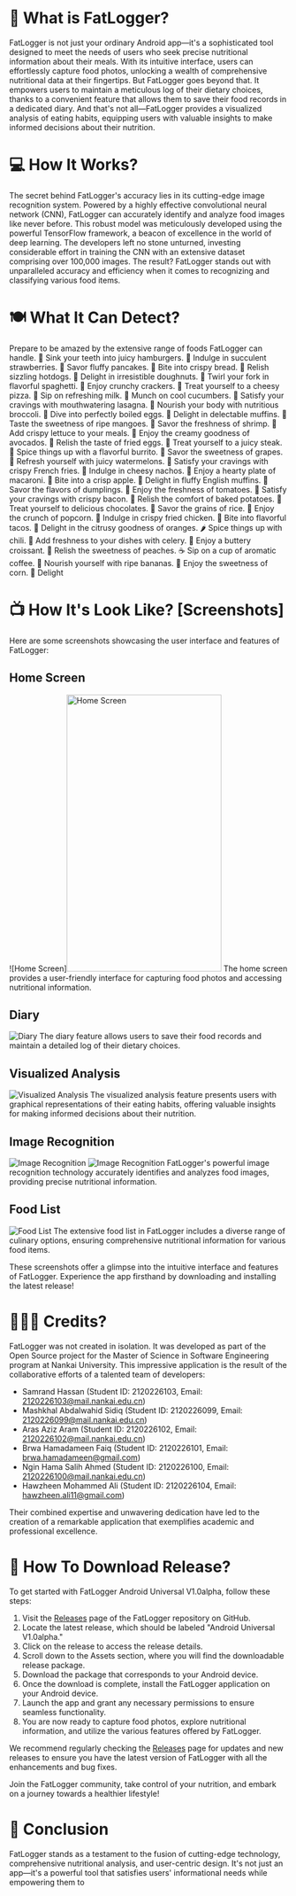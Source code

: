 # 📱 What is FatLogger?

FatLogger is not just your ordinary Android app—it's a sophisticated tool designed to meet the needs of users who seek precise nutritional information about their meals. With its intuitive interface, users can effortlessly capture food photos, unlocking a wealth of comprehensive nutritional data at their fingertips. But FatLogger goes beyond that. It empowers users to maintain a meticulous log of their dietary choices, thanks to a convenient feature that allows them to save their food records in a dedicated diary. And that's not all—FatLogger provides a visualized analysis of eating habits, equipping users with valuable insights to make informed decisions about their nutrition.

# 💻 How It Works?

The secret behind FatLogger's accuracy lies in its cutting-edge image recognition system. Powered by a highly effective convolutional neural network (CNN), FatLogger can accurately identify and analyze food images like never before. This robust model was meticulously developed using the powerful TensorFlow framework, a beacon of excellence in the world of deep learning. The developers left no stone unturned, investing considerable effort in training the CNN with an extensive dataset comprising over 100,000 images. The result? FatLogger stands out with unparalleled accuracy and efficiency when it comes to recognizing and classifying various food items.

# 🍽️ What It Can Detect?

Prepare to be amazed by the extensive range of foods FatLogger can handle. 🍔 Sink your teeth into juicy hamburgers. 🍓 Indulge in succulent strawberries. 🥞 Savor fluffy pancakes. 🍞 Bite into crispy bread. 🌭 Relish sizzling hotdogs. 🍩 Delight in irresistible doughnuts. 🍝 Twirl your fork in flavorful spaghetti. 🍪 Enjoy crunchy crackers. 🍕 Treat yourself to a cheesy pizza. 🥛 Sip on refreshing milk. 🥒 Munch on cool cucumbers. 🍝 Satisfy your cravings with mouthwatering lasagna. 🥦 Nourish your body with nutritious broccoli. 🥚 Dive into perfectly boiled eggs. 🧁 Delight in delectable muffins. 🥭 Taste the sweetness of ripe mangoes. 🦐 Savor the freshness of shrimp. 🥬 Add crispy lettuce to your meals. 🥑 Enjoy the creamy goodness of avocados. 🍳 Relish the taste of fried eggs. 🥩 Treat yourself to a juicy steak. 🌯 Spice things up with a flavorful burrito. 🍇 Savor the sweetness of grapes. 🍉 Refresh yourself with juicy watermelons. 🍟 Satisfy your cravings with crispy French fries. 🧀 Indulge in cheesy nachos. 🍝 Enjoy a hearty plate of macaroni. 🍎 Bite into a crisp apple. 🥞 Delight in fluffy English muffins. 🥟 Savor the flavors of dumplings. 🍅 Enjoy the freshness of tomatoes. 🥓 Satisfy your cravings with crispy bacon. 🥔 Relish the comfort of baked potatoes. 🍫 Treat yourself to delicious chocolates. 🍚 Savor the grains of rice. 🍿 Enjoy the crunch of popcorn. 🍗 Indulge in crispy fried chicken. 🌮 Bite into flavorful tacos. 🍊 Delight in the citrusy goodness of oranges. 🌶️ Spice things up with chili. 🌿 Add freshness to your dishes with celery. 🥐 Enjoy a buttery croissant. 🍑 Relish the sweetness of peaches. ☕ Sip on a cup of aromatic coffee. 🍌 Nourish yourself with ripe bananas. 🌽 Enjoy the sweetness of corn. 🍦 Delight

# 📺 How It's Look Like? [Screenshots]

Here are some screenshots showcasing the user interface and features of FatLogger:

## Home Screen
![Home Screen]<img src="screenshots/home.jpeg" alt="Home Screen" width="280" height="500"/>
The home screen provides a user-friendly interface for capturing food photos and accessing nutritional information.

## Diary
![Diary](screenshots/diary.jpeg)
The diary feature allows users to save their food records and maintain a detailed log of their dietary choices.

## Visualized Analysis
![Visualized Analysis](screenshots/visualized_analysis.jpeg)
The visualized analysis feature presents users with graphical representations of their eating habits, offering valuable insights for making informed decisions about their nutrition.

## Image Recognition
![Image Recognition](screenshots/img_recognition_1.jpeg)
![Image Recognition](screenshots/img_recognition_2.jpeg)
FatLogger's powerful image recognition technology accurately identifies and analyzes food images, providing precise nutritional information.

## Food List
![Food List](screenshots/food_list.jpeg)
The extensive food list in FatLogger includes a diverse range of culinary options, ensuring comprehensive nutritional information for various food items.

These screenshots offer a glimpse into the intuitive interface and features of FatLogger. Experience the app firsthand by downloading and installing the latest release!

# 👨🏻‍💻 Credits?

FatLogger was not created in isolation. It was developed as part of the Open Source project for the Master of Science in Software Engineering program at Nankai University. This impressive application is the result of the collaborative efforts of a talented team of developers:

- Samrand Hassan (Student ID: 2120226103, Email: 2120226103@mail.nankai.edu.cn)
- Mashkhal Abdalwahid Sidiq (Student ID: 2120226099, Email: 2120226099@mail.nankai.edu.cn)
- Aras Aziz Aram (Student ID: 2120226102, Email: 2120226102@mail.nankai.edu.cn)
- Brwa Hamadameen Faiq (Student ID: 2120226101, Email: brwa.hamadameen@gmail.com)
- Ngin Hama Salih Ahmed (Student ID: 2120226100, Email: 2120226100@mail.nankai.edu.cn)
- Hawzheen Mohammed Ali (Student ID: 2120226104, Email: hawzheen.ali11@gmail.com)

Their combined expertise and unwavering dedication have led to the creation of a remarkable application that exemplifies academic and professional excellence.

# 📲 How To Download Release?

To get started with FatLogger Android Universal V1.0alpha, follow these steps:

1. Visit the [Releases](https://github.com/samrandhaji/FatLogger/releases) page of the FatLogger repository on GitHub.
2. Locate the latest release, which should be labeled "Android Universal V1.0alpha."
3. Click on the release to access the release details.
4. Scroll down to the Assets section, where you will find the downloadable release package.
5. Download the package that corresponds to your Android device.
6. Once the download is complete, install the FatLogger application on your Android device.
7. Launch the app and grant any necessary permissions to ensure seamless functionality.
8. You are now ready to capture food photos, explore nutritional information, and utilize the various features offered by FatLogger.

We recommend regularly checking the [Releases](https://github.com/samrandhaji/FatLogger/releases) page for updates and new releases to ensure you have the latest version of FatLogger with all the enhancements and bug fixes.

Join the FatLogger community, take control of your nutrition, and embark on a journey towards a healthier lifestyle!


# 🎯 Conclusion

FatLogger stands as a testament to the fusion of cutting-edge technology, comprehensive nutritional analysis, and user-centric design. It's not just an app—it's a powerful tool that satisfies users' informational needs while empowering them to
